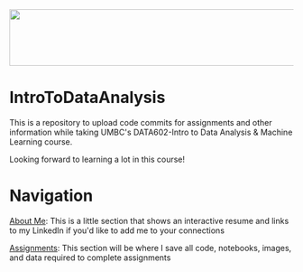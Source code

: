 <div class="container" align="center">
    <img src="https://github.com/Lwhieldon/IntroToDataAnalysis/blob/master/Images/data-analytics-banner.png" width="1200" height="100">
    </div>

# IntroToDataAnalysis

This is a repository to upload code commits for assignments and other information while taking UMBC's DATA602-Intro to Data Analysis & Machine Learning course.

Looking forward to learning a lot in this course!
# Navigation

<a href=https://github.com/Lwhieldon/IntroToDataAnalysis/tree/master/About%20Me>About Me</a>: This is a little section that shows an interactive resume and links to my LinkedIn if you'd like to add me to your connections

<a href=https://github.com/Lwhieldon/IntroToDataAnalysis/tree/master/Assignments>Assignments</a>: This section will be where I save all code, notebooks, images, and data required to complete assignments




